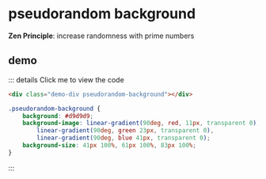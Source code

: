 # pseudorandom background

**Zen Principle**: increase randomness with prime numbers

## demo

<div class="demo-div pseudorandom-background"></div>

::: details Click me to view the code
```html
<div class="demo-div pseudorandom-background"></div>
```

```css
.pseudorandom-background {
    background: #d9d9d9;
    background-image: linear-gradient(90deg, red, 11px, transparent 0),
        linear-gradient(90deg, green 23px, transparent 0),
        linear-gradient(90deg, blue 41px, transparent 0);
    background-size: 41px 100%, 61px 100%, 83px 100%;
}
```
:::